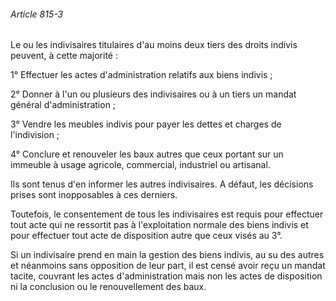 ###### Article 815-3

Le ou les indivisaires titulaires d'au moins deux tiers des droits indivis peuvent, à cette majorité :

1° Effectuer les actes d'administration relatifs aux biens indivis ;

2° Donner à l'un ou plusieurs des indivisaires ou à un tiers un mandat général d'administration ;

3° Vendre les meubles indivis pour payer les dettes et charges de l'indivision ;

4° Conclure et renouveler les baux autres que ceux portant sur un immeuble à usage agricole, commercial, industriel ou artisanal.

Ils sont tenus d'en informer les autres indivisaires. A défaut, les décisions prises sont inopposables à ces derniers.

Toutefois, le consentement de tous les indivisaires est requis pour effectuer tout acte qui ne ressortit pas à l'exploitation normale des biens indivis et pour effectuer tout acte de disposition autre que ceux visés au 3°.

Si un indivisaire prend en main la gestion des biens indivis, au su des autres et néanmoins sans opposition de leur part, il est censé avoir reçu un mandat tacite, couvrant les actes d'administration mais non les actes de disposition ni la conclusion ou le renouvellement des baux.

